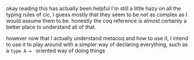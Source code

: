 okay reading this has actually been helpful
I'm still a little hazy on all the typing rules of cic, I guess mostly that they seem to be not as complex as I would assume them to be. honestly the coq reference is almost certainly a better place to understand all of that.

however now that I actually understand metacoq and how to use it, I intend to use it to play around with a simpler way of declaring everything, such as a `type A = ` oriented way of doing things
